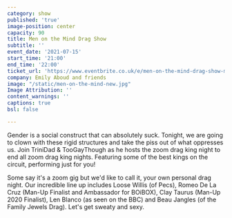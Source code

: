 ```yaml
---
category: show
published: 'true'
image-position: center
capacity: 90
title: Men on the Mind Drag Show
subtitle: ''
event_date: '2021-07-15'
start_time: '21:00'
end_time: '22:00'
ticket_url: 'https://www.eventbrite.co.uk/e/men-on-the-mind-drag-show-mc-emily-aboud-tickets-163051947765'
company: Emily Aboud and friends
image: "/static/men-on-the-mind-new.jpg"
Image Attribution: ''
content_warnings: ''
captions: true
bsl: false

---
```

Gender is a social construct that can absolutely suck. Tonight, we are going to clown with these rigid structures and take the piss out of what oppresses us. Join TriniDad & TooGayThough as he hosts the zoom drag king night to end all zoom drag king nights. Featuring some of the best kings on the circuit, performing just for you! 

Some say it's a zoom gig but we'd like to call it, your own personal drag night. Our incredible line up includes Loose Willis (of Pecs), Romeo De La Cruz (Man-Up Finalist and Ambassador for BOiBOX), Clay Taurus (Man-Up 2020 Finalist), Len Blanco (as seen on the BBC) and Beau Jangles (of the Family Jewels Drag). Let's get sweaty and sexy.